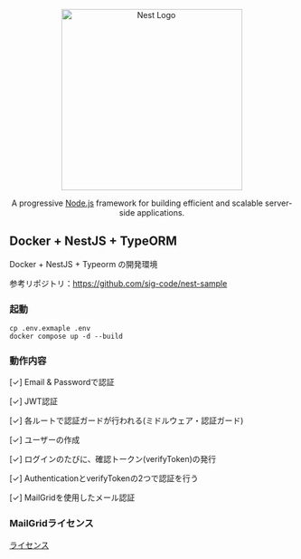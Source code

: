 <p align="center">
  <a href="http://nestjs.com/" target="blank"><img src="https://nestjs.com/img/logo_text.svg" width="320" alt="Nest Logo" /></a>
</p>

[circleci-image]: https://img.shields.io/circleci/build/github/nestjs/nest/master?token=abc123def456
[circleci-url]: https://circleci.com/gh/nestjs/nest

  <p align="center">A progressive <a href="http://nodejs.org" target="_blank">Node.js</a> framework for building efficient and scalable server-side applications.</p>

## Docker +  NestJS + TypeORM

Docker + NestJS + Typeorm の開発環境


参考リポジトリ：https://github.com/sig-code/nest-sample


### 起動
```
cp .env.exmaple .env
docker compose up -d --build
```

### 動作内容
[✓] Email & Passwordで認証

[✓] JWT認証

[✓] 各ルートで認証ガードが行われる(ミドルウェア・認証ガード)

[✓] ユーザーの作成

[✓] ログインのたびに、確認トークン(verifyToken)の発行

[✓] AuthenticationとverifyTokenの2つで認証を行う

[✓] MailGridを使用したメール認証

### MailGridライセンス
[ライセンス](https://support.sendgrid.kke.co.jp/hc/ja/articles/205590193?_gl=1*1rcm4yq*_ga*NjExOTUzMzgwLjE2NjU0MDAzODA.*_ga_JL4V7PSVHH*MTY2NTQwMDM3OS4xLjEuMTY2NTQwMDg4Ni4wLjAuMA..&_ga=2.69356825.826743628.1665400380-611953380.1665400380)


